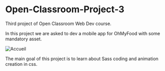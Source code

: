 # Open-Classroom-Project-3

Third project of Open Classroom Web Dev course.

In this project we are asked to dev a mobile app for OhMyFood with some mandatory asset.


![Accueil](https://user-images.githubusercontent.com/75315636/209199321-0db7e8f5-9ea4-40e8-b55c-f0eead3dc6fd.png)

The main goal of this project is to learn about Sass coding and animation creation in css.
